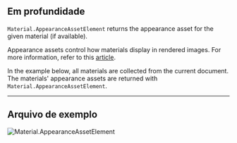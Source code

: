 ## Em profundidade
`Material.AppearanceAssetElement` returns the appearance asset for the given material (if available).

Appearance assets control how materials display in rendered images. For more information, refer to this [article](https://help.autodesk.com/view/RVT/2025/ENU/?guid=GUID-6E3C9EF0-F657-4F79-90BD-A2FB88B0467D).

In the example below, all materials are collected from the current document. The materials' appearance assets are returned with `Material.AppearanceAssetElement`.

___
## Arquivo de exemplo

![Material.AppearanceAssetElement](./Revit.Elements.Material.AppearanceAssetElement_img.jpg)
